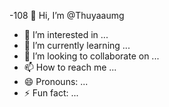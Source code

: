 -108 👋 Hi, I’m @Thuyaaumg
- 👀 I’m interested in ...
- 🌱 I’m currently learning ...
- 💞️ I’m looking to collaborate on ...
- 📫 How to reach me ...
- 😄 Pronouns: ...
- ⚡ Fun fact: ...

<!---
Thuyaaumg/Thuyaaumg is a ✨ special ✨ repository because its `README.md` (this file) appears on your GitHub profile.
You can click the Preview link to take a look at your changes.
--->
